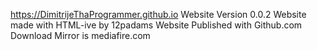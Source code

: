 https://DimitrijeThaProgrammer.github.io
Website Version 0.0.2
Website made with HTML-ive by 12padams
Website Published with Github.com
Download Mirror is mediafire.com
